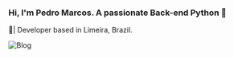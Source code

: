 ### Hi, I'm Pedro Marcos. A passionate Back-end Python 👋

📍| Developer based in Limeira, Brazil.

![Blog](https://img.shields.io/badge/Python-3776AB?style=for-the-badge&logo=python&logoColor=white)

<!--
**mKsDEV08/mKsDEV08** is a ✨ _special_ ✨ repository because its `README.md` (this file) appears on your GitHub profile.

Here are some ideas to get you started:

- 🔭 I’m currently working on ...
- 🌱 I’m currently learning ...
- 👯 I’m looking to collaborate on ...
- 🤔 I’m looking for help with ...
- 💬 Ask me about ...
- 📫 How to reach me: ...
- 😄 Pronouns: ...
- ⚡ Fun fact: ...
-->
